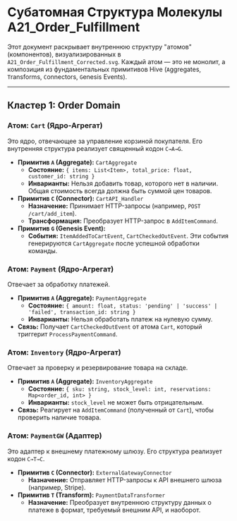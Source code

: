 # Субатомная Структура Молекулы A21_Order_Fulfillment

Этот документ раскрывает внутреннюю структуру "атомов" (компонентов), визуализированных в `A21_Order_Fulfillment_Corrected.svg`. Каждый атом — это не монолит, а композиция из фундаментальных примитивов Hive (`A`ggregates, `T`ransforms, `C`onnectors, `G`enesis Events).

---

## Кластер 1: Order Domain

### Атом: `Cart` (Ядро-Агрегат)

Это ядро, отвечающее за управление корзиной покупателя. Его внутренняя структура реализует священный кодон `C→A→G`.

*   **Примитив `A` (Aggregate):** `CartAggregate`
    *   **Состояние:** `{ items: List<Item>, total_price: float, customer_id: string }`
    *   **Инварианты:** Нельзя добавить товар, которого нет в наличии. Общая стоимость всегда должна быть суммой цен товаров.
*   **Примитив `C` (Connector):** `CartAPI_Handler`
    *   **Назначение:** Принимает HTTP-запросы (например, `POST /cart/add_item`).
    *   **Трансформация:** Преобразует HTTP-запрос в `AddItemCommand`.
*   **Примитив `G` (Genesis Event):**
    *   **События:** `ItemAddedToCartEvent`, `CartCheckedOutEvent`. Эти события генерируются `CartAggregate` после успешной обработки команды.

### Атом: `Payment` (Ядро-Агрегат)

Отвечает за обработку платежей.

*   **Примитив `A` (Aggregate):** `PaymentAggregate`
    *   **Состояние:** `{ amount: float, status: 'pending' | 'success' | 'failed', transaction_id: string }`
    *   **Инварианты:** Нельзя обработать платеж на нулевую сумму.
*   **Связь:** Получает `CartCheckedOutEvent` от атома `Cart`, который триггерит `ProcessPaymentCommand`.

### Атом: `Inventory` (Ядро-Агрегат)

Отвечает за проверку и резервирование товара на складе.

*   **Примитив `A` (Aggregate):** `InventoryAggregate`
    *   **Состояние:** `{ sku: string, stock_level: int, reservations: Map<order_id, int> }`
    *   **Инварианты:** `stock_level` не может быть отрицательным.
*   **Связь:** Реагирует на `AddItemCommand` (полученный от `Cart`), чтобы проверить наличие товара.

### Атом: `PaymentGW` (Адаптер)

Это адаптер к внешнему платежному шлюзу. Его структура реализует кодон `C→T→C`.

*   **Примитив `C` (Connector):** `ExternalGatewayConnector`
    *   **Назначение:** Отправляет HTTP-запросы к API внешнего шлюза (например, Stripe).
*   **Примитив `T` (Transform):** `PaymentDataTransformer`
    *   **Назначение:** Преобразует внутреннюю структуру данных о платеже в формат, требуемый внешним API, и наоборот.
